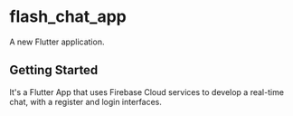 # flash_chat_app

A new Flutter application.

## Getting Started

It's a Flutter App that uses Firebase Cloud services to develop a real-time chat, with a register and login interfaces.
